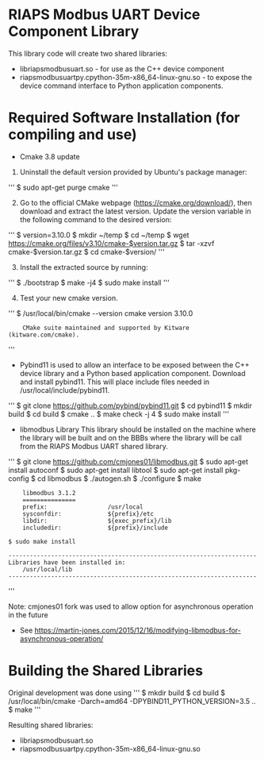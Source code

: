 # RIAPS Modbus UART Device Component Library 

This library code will create two shared libraries:  
* libriapsmodbusuart.so - for use as the C++ device component 
* riapsmodbusuartpy.cpython-35m-x86_64-linux-gnu.so - to expose the device command 
interface to Python application components.  


# Required Software Installation (for compiling and use)
* Cmake 3.8 update

1. Uninstall the default version provided by Ubuntu's package manager:

'''
    $ sudo apt-get purge cmake
'''
    
2. Go to the official CMake webpage (https://cmake.org/download/), then download and extract the latest version. 
Update the version variable in the following command to the desired version:

'''
    $ version=3.10.0
    $ mkdir ~/temp
    $ cd ~/temp
    $ wget https://cmake.org/files/v3.10/cmake-$version.tar.gz
    $ tar -xzvf cmake-$version.tar.gz
    $ cd cmake-$version/
'''

3. Install the extracted source by running:

'''
    $ ./bootstrap
    $ make -j4
    $ sudo make install
'''

4. Test your new cmake version.

'''
    $ /usr/local/bin/cmake --version
        cmake version 3.10.0

        CMake suite maintained and supported by Kitware (kitware.com/cmake).
'''

* Pybind11 is used to allow an interface to be exposed between the C++ device library and 
a Python based application component.  Download and install pybind11.  This will place 
include files needed in /usr/local/include/pybind11.

''' 
    $ git clone https://github.com/pybind/pybind11.git
    $ cd pybind11
    $ mkdir build
    $ cd build
    $ cmake ..
    $ make check -j 4
    $ sudo make install
'''

* libmodbus Library
This library should be installed on the machine where the library will be built and on 
the BBBs where the library will be call from the RIAPS Modbus UART shared library.

'''
    $ git clone https://github.com/cmjones01/libmodbus.git
    $ sudo apt-get install autoconf
    $ sudo apt-get install libtool
    $ sudo apt-get install pkg-config
    $ cd libmodbus
    $ ./autogen.sh
    $ ./configure
    $ make

        libmodbus 3.1.2
        ===============
        prefix:                 /usr/local
        sysconfdir:             ${prefix}/etc
        libdir:                 ${exec_prefix}/lib
        includedir:             ${prefix}/include

    $ sudo make install

    ----------------------------------------------------------------------
    Libraries have been installed in:
        /usr/local/lib
    ----------------------------------------------------------------------
'''

Note: cmjones01 fork was used to allow option for asynchronous operation in the future 
- See https://martin-jones.com/2015/12/16/modifying-libmodbus-for-asynchronous-operation/

# Building the Shared Libraries

Original development was done using 
'''
    $ mkdir build
    $ cd build
    $ /usr/local/bin/cmake -Darch=amd64 -DPYBIND11_PYTHON_VERSION=3.5 ..
    $ make
'''

Resulting shared libraries:
* libriapsmodbusuart.so
* riapsmodbusuartpy.cpython-35m-x86_64-linux-gnu.so


